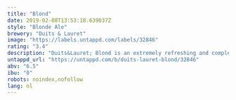 ```yaml
---
title: "Blond"
date: 2019-02-08T13:53:18.639037Z
style: "Blonde Ale"
brewery: "Duits & Lauret"
image: "https://labels.untappd.com/labels/32846"
rating: "3.4"
description: "Duits&Lauret; Blond is an extremely refreshing and complex thirst-quencher. A lot of floral and citrus notes can be discerned in its aroma. Because of the large quantity of aromatic hop varieties used. All this in combination with a pleasant bitterness. Due to these distinct characteristics this beer can be enjoyed on its own but also goes well with a variety of dishes. Combining it with refreshing salads and white fish produces beautiful sensations to the palate."
untappd_url: "https://untappd.com/b/duits-lauret-blond/32846"
abv: "6.5"
ibu: "0"
robots: noindex,nofollow
lang: nl
---
```

